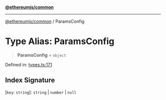 [**@ethereumjs/common**](../README.md)

***

[@ethereumjs/common](../README.md) / ParamsConfig

# Type Alias: ParamsConfig

> **ParamsConfig** = `object`

Defined in: [types.ts:171](https://github.com/ethereumjs/ethereumjs-monorepo/blob/master/packages/common/src/types.ts#L171)

## Index Signature

\[`key`: `string`\]: `string` \| `number` \| `null`

